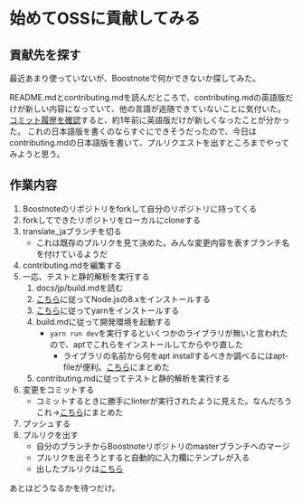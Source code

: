 # 始めてOSSに貢献してみる
## 貢献先を探す
最近あまり使っていないが、Boostnoteで何かできないか探してみた。

README.mdとcontributing.mdを読んだところで、contributing.mdの英語版だけが新しい内容になっていて、他の言語が追随できていないことに気付いた。
[コミット履歴を確認](https://github.com/BoostIO/Boostnote/commit/6cb6cd3f261aca0af0fa00a3069efad63b35caf1#diff-cc4aac3e9be04e0413c9520f223b493c)すると、約1年前に英語版だけが新しくなったことが分かった。
これの日本語版を書くのならすぐにできそうだったので、今日はcontributing.mdの日本語版を書いて、プルリクエストを出すところまでやってみようと思う。

## 作業内容
1. Boostnoteのリポジトリをforkして自分のリポジトリに持ってくる
1. forkしてできたリポジトリをローカルにcloneする
1. translate_jaブランチを切る
    - これは既存のプルリクを見て決めた。みんな変更内容を表すブランチ名を付けているようだ
1. contributing.mdを編集する
1. 一応、テストと静的解析を実行する
    1. docs/jp/build.mdを読む
    1. [こちら](https://github.com/nodesource/distributions/blob/master/README.md)に従ってNode.jsの8.xをインストールする
    1. [こちら](https://yarnpkg.com/en/docs/install#debian-stable)に従ってyarnをインストールする
    1. build.mdに従って開発環境を起動する
        - `yarn run dev`を実行するといくつかのライブラリが無いと言われたので、aptでこれらをインストールしてからやり直した
            - ライブラリの名前から何をapt installするべきか調べるにはapt-fileが便利。[こちら](../Linux/TIPS.md)にまとめた
    1. contributing.mdに従ってテストと静的解析を実行する
1. 変更をコミットする
    - コミットするときに勝手にlinterが実行されたように見えた。なんだろうこれ→[こちら](../Git/TIPS.md)にまとめた
1. プッシュする
1. プルリクを出す
    - 自分のブランチからBoostnoteリポジトリのmasterブランチへのマージ
    - プルリクを出そうとすると自動的に入力欄にテンプレが入る
    - 出したプルリクは[こちら](https://github.com/BoostIO/Boostnote/pull/3400)

あとはどうなるかを待つだけ。
